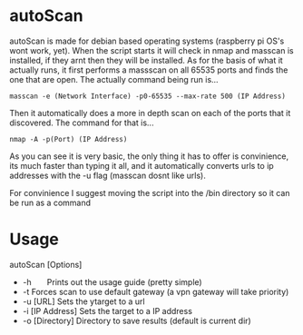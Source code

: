# autoScan

autoScan is made for debian based operating systems (raspberry pi OS's wont work, yet). When the script starts it will check in nmap and 
masscan is installed, if they arnt then they will be installed. As for the basis of what it actually runs, it first performs a massscan 
on all 65535 ports and finds the one that are open. The actually command being run is...
```
masscan -e (Network Interface) -p0-65535 --max-rate 500 (IP Address)
```
Then it automatically does a more in depth scan on each of the ports that it discovered. The command for that is...
```
nmap -A -p(Port) (IP Address)
```
As you can see it is very basic, the only thing it has to offer is convinience, its much faster than typing it all, and it automatically
converts urls to ip addresses with the -u flag (masscan dosnt like urls). 

For convinience I suggest moving the script into the /bin directory so it can be run as a command

# Usage

autoScan [Options]

- -h &nbsp; &nbsp; &nbsp; Prints out the usage guide (pretty simple) 
- -t                  Forces scan to use default gateway (a vpn gateway will take priority) 
- -u [URL]            Sets the ytarget to a url 
- -i [IP Address]     Sets the target to a IP address 
- -o [Directory]      Directory to save results (default is current dir) 

  
  
 
